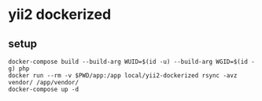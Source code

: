 # yii2 dockerized

## setup

```
docker-compose build --build-arg WUID=$(id -u) --build-arg WGID=$(id -g) php
docker run --rm -v $PWD/app:/app local/yii2-dockerized rsync -avz vendor/ /app/vendor/
docker-compose up -d
```
